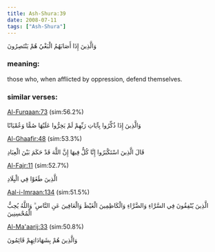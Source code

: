 ```yaml
---
title: Ash-Shura:39
date: 2008-07-11
tags: ["Ash-Shura"]
---
```

وَالَّذِينَ إِذَا أَصَابَهُمُ الْبَغْيُ هُمْ يَنْتَصِرُونَ
### meaning: 
those who, when afflicted by oppression, defend themselves.
### similar verses: 

[Al-Furqaan:73](/25/73) (sim:56.2%)

وَالَّذِينَ إِذَا ذُكِّرُوا بِآيَاتِ رَبِّهِمْ لَمْ يَخِرُّوا عَلَيْهَا صُمًّا وَعُمْيَانًا

[Al-Ghaafir:48](/40/48) (sim:53.3%)

قَالَ الَّذِينَ اسْتَكْبَرُوا إِنَّا كُلٌّ فِيهَا إِنَّ اللَّهَ قَدْ حَكَمَ بَيْنَ الْعِبَادِ

[Al-Fajr:11](/89/11) (sim:52.7%)

الَّذِينَ طَغَوْا فِي الْبِلَادِ

[Aal-i-Imraan:134](/3/134) (sim:51.5%)

الَّذِينَ يُنْفِقُونَ فِي السَّرَّاءِ وَالضَّرَّاءِ وَالْكَاظِمِينَ الْغَيْظَ وَالْعَافِينَ عَنِ النَّاسِ ۗ وَاللَّهُ يُحِبُّ الْمُحْسِنِينَ

[Al-Ma'aarij:33](/70/33) (sim:50.8%)

وَالَّذِينَ هُمْ بِشَهَادَاتِهِمْ قَائِمُونَ
